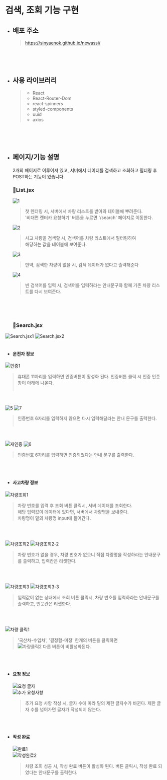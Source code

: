 # 검색, 조회 기능 구현

- ## 배포 주소

  > https://sinyaenok.github.io/newassi/
  <br>
  <br>
  <br>
  
- ## 사용 라이브러리

  > - React
  > - React-Router-Dom
  > - react-spinners
  > - styled-components
  > - uuid
  > - axios
  <br>
  <br>
  <br>

- ## 페이지/기능 설명
    2개의 페이지로 이루어져 있고, 서버에서 데이터를 검색하고 조회하고 필터링 후 POST하는 기능이 있습니다.
  
  ### 💛List.jsx 

  ![1](https://github.com/sinyaenok/newassi/assets/104334554/fbc00110-616b-409b-8592-1c14c097a6ae)
  > 첫 렌더링 시, 서버에서 차량 리스트를 받아와 테이블에 뿌려준다. <br>
  > '비대면 렌터카 요청하기' 버튼을 누르면 '/search' 페이지로 이동한다. <br>
  
  ![2](https://github.com/sinyaenok/newassi/assets/104334554/8c6aa898-bd8a-4314-8f35-3c2237e20241)
  >   사고 차량을 검색할 시, 검색어를 차량 리스트에서 필터링하여 <br>
  >   해당하는 값을 테이블에 보여준다.
  
  ![3](https://github.com/sinyaenok/newassi/assets/104334554/6d291c34-028b-402e-b933-fbdb1d4194d5)
  >   만약, 검색한 차량이 없을 시, 검색 데이터가 없다고 출력해준다 <br>

  ![4](https://github.com/sinyaenok/newassi/assets/104334554/c9800a4d-476b-4be8-a7b3-ad9b69a774b7)
  >   빈 검색어를 입력 시, 검색어를 입력하라는 안내문구와 함께 기존 차량 리스트를 다시 보여준다.
  
  <br>
  <br>
  <br>

  ### 💛Search.jsx
![Search.jsx1](https://github.com/sinyaenok/newassi/assets/104334554/5f07d9cd-bb3d-4bf6-9e30-751f65dddbec)
![Search.jsx2](https://github.com/sinyaenok/newassi/assets/104334554/eac3ac98-237b-43b3-b1d5-49af820e64ab)
  <br>
  <br>

  - #### 운전자 정보<br>
  ![인증1](https://github.com/sinyaenok/newassi/assets/104334554/cec53c9d-69b1-4baa-8a2a-831061171677)
  > 휴대폰 11자리를 입력하면 인증버튼이 활성화 된다. 인증버튼 클릭 시 인증 인풋창이 아래에 나온다. <br>
> <br>
  <br>
  
  ![5](https://github.com/sinyaenok/newassi/assets/104334554/29ec9b6f-b3ac-4618-9016-974614a5af62)
  ![7](https://github.com/sinyaenok/newassi/assets/104334554/2b1d3dd7-f326-49b0-ae19-b5a8bf9833fe)
  > 인증번호 6자리를 입력하지 않으면 다시 입력해달라는 안내 문구를 출력한다. <br>
> <br>
  <br>
  
  ![재인증](https://github.com/sinyaenok/newassi/assets/104334554/d2f0876d-c7ca-45d7-9013-b6c189215a95)
  ![6](https://github.com/sinyaenok/newassi/assets/104334554/e0494882-c6ff-4c77-afbd-164dd4441e53)
  > 인증번호 6자리를 입력하면 인증되었다는 안내 문구를 출력한다.
  <br>
  <br>
  
  - #### 사고차량 정보<br>
  ![차량조회1](https://github.com/sinyaenok/newassi/assets/104334554/e7982786-8ddf-477a-898c-56781e6bfff5)
  > 차량 번호를 입력 후 조회 버튼 클릭시, 서버 데이터를 조회한다.<br>
  > 해당 입력값이 데이터에 있다면, 서버에서 차량명을 보내준다.<br>
  > 차량명이 밑의 차량명 input에 들어간다. <br>
  <br>
  <br>
  
  ![차량조회2](https://github.com/sinyaenok/newassi/assets/104334554/4088437a-e404-458d-a463-d3f33fad2d15)
  ![차량조회2-2](https://github.com/sinyaenok/newassi/assets/104334554/d3374d35-4de5-4eac-b029-c023f555bc82)
  > 차량 번호가 없을 경우, 차량 번호가 없으니 직접 차량명을 작성하라는 안내문구를 출력하고, 입력칸은 리셋한다.<br>
<br>
<br>

![차량조회3](https://github.com/sinyaenok/newassi/assets/104334554/6c1dffdd-926e-4f19-ad3f-049820559120)
![차량조회3-3](https://github.com/sinyaenok/newassi/assets/104334554/47cea98b-66e4-4b22-8d87-cae7384551af)
  > 입력값이 없는 상태에서 조회 버튼 클릭시, 차량 번호를 입력하라는 안내문구를 출력하고, 인풋칸은 리셋한다.<br>
  <br>
  <br>
  
![차량 클릭1](https://github.com/sinyaenok/newassi/assets/104334554/842a0520-bc64-4284-8007-c5c7dcdc61c7) <br>
  > '국산차-수입차', '결정함-미정' 한개의 버튼을 클릭하면 <br>
![차량클릭2](https://github.com/sinyaenok/newassi/assets/104334554/615daac3-682e-4a01-88a4-12e23d884d98)
  >  다른 버튼이 비활성화된다. <br>
<br>
<br>



- #### 요청 정보<br>
  ![요청 글자](https://github.com/sinyaenok/newassi/assets/104334554/9a33646b-6d80-4bee-84b0-3061b0ac7812) <br>
  ![추가 요청사항](https://github.com/sinyaenok/newassi/assets/104334554/21018612-f88e-469a-b59a-c5cda6389dda)
  > 추가 요청 사항 작성 시, 글자 수에 따라 밑의 제한 글자수가 바뀐다. 제한 글자 수를 넘어가면 글자가 작성되지 않는다. <br>
  <br>
  <br>
  
- #### 작성 완료<br>
  ![완료1](https://github.com/sinyaenok/newassi/assets/104334554/e4e82d77-913c-426d-bef7-bc40e02a1ecc) <br>
  ![작성완료2](https://github.com/sinyaenok/newassi/assets/104334554/273e73bd-0114-4411-a80f-44bd6ccda91d)

  > 차량 조회 성공 시, 작성 완료 버튼이 활성화 된다. 버튼 클릭시, 작성 완료 되었다는 안내문구를 출력한다.
